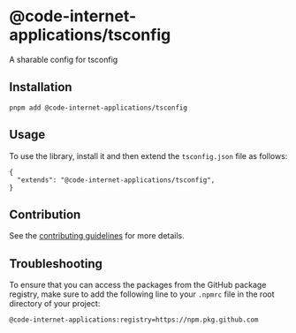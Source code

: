 # @code-internet-applications/tsconfig

A sharable config for tsconfig

## Installation

```
pnpm add @code-internet-applications/tsconfig
```

## Usage

To use the library, install it and then extend the `tsconfig.json` file as
follows:

```
{
  "extends": "@code-internet-applications/tsconfig",
}
```

## Contribution

See the
[contributing guidelines](https://github.com/code-internet-applications/cbt-hydrogen/blob/main/CONTRIBUTING.md)
for more details.

## Troubleshooting

To ensure that you can access the packages from the GitHub package registry,
make sure to add the following line to your `.npmrc` file in the root directory
of your project:

```
@code-internet-applications:registry=https://npm.pkg.github.com
```
